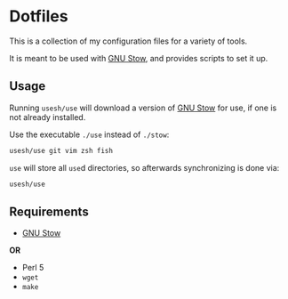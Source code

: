 Dotfiles
========

This is a collection of my configuration files for a variety of tools.

It is meant to be used with [GNU Stow][], and provides scripts to set it up.

Usage
-----

Running `usesh/use` will download a version of [GNU Stow][] for use, if one is not already installed.

Use the executable `./use` instead of `./stow`:

```sh
usesh/use git vim zsh fish
```

`use` will store all `use`d directories, so afterwards synchronizing is done via:

```sh
usesh/use
```

Requirements
------------

- [GNU Stow][]

**OR**

- Perl 5
- `wget`
- `make`

[GNU Stow]: https://www.gnu.org/software/stow/
